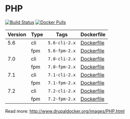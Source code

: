 PHP
=====================
[![Build Status](https://travis-ci.org/drupal-docker/php.svg?branch=master)](https://travis-ci.org/drupal-docker/php)
[![Docker Pulls](https://img.shields.io/docker/pulls/drupaldocker/php.svg?maxAge=2592000)](https://hub.docker.com/r/drupaldocker/php)

| Version | Type | Tags | Dockerfile |
| --- | --- | --- | --- |
| 5.6 | cli | `5.6-cli-2.x` | [Dockerfile](https://github.com/drupal-docker/php/blob/2.x/5.6/Dockerfile-cli) |
| | fpm | `5.6-fpm-2.x` | [Dockerfile](https://github.com/drupal-docker/php/blob/2.x/5.6/Dockerfile-fpm) |
| 7.0 | cli | `7.0-cli-2.x` | [Dockerfile](https://github.com/drupal-docker/php/blob/2.x/7.0/Dockerfile-cli) |
| | fpm | `7.0-fpm-2.x` | [Dockerfile](https://github.com/drupal-docker/php/blob/2.x/7.0/Dockerfile-fpm) |
| 7.1 | cli | `7.1-cli-2.x` | [Dockerfile](https://github.com/drupal-docker/php/blob/2.x/7.1/Dockerfile-cli) |
| | fpm | `7.1-fpm-2.x` | [Dockerfile](https://github.com/drupal-docker/php/blob/2.x/7.1/Dockerfile-fpm) |
| 7.2 | cli | `7.2-cli-2.x` | [Dockerfile](https://github.com/drupal-docker/php/blob/2.x/7.2/Dockerfile-cli) |
| | fpm | `7.2-fpm-2.x` | [Dockerfile](https://github.com/drupal-docker/php/blob/2.x/7.2/Dockerfile-fpm) |

Read more: http://www.drupaldocker.org/images/PHP.html
